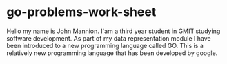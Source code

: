 # go-problems-work-sheet

Hello my name is John Mannion. I'am a third year student in GMIT studying software development. As part of my data representation module I have been introduced to a new programming language called GO. This is a relatively new programming language that has been developed by google.

